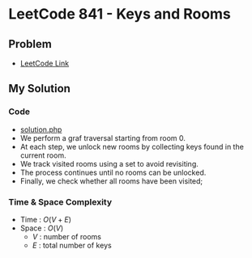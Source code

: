 # LeetCode 841 - Keys and Rooms

## Problem  
- [LeetCode Link](https://leetcode.com/problems/keys-and-rooms/)

## My Solution

### Code
- [solution.php](./solution.php)
- We perform a graf traversal starting from room 0.
- At each step, we unlock new rooms by collecting keys found in the current room.
- We track visited rooms using a set to avoid revisiting.
- The process continues until no rooms can be unlocked.
- Finally, we check whether all rooms have been visited;

### Time & Space Complexity
- Time  : $O(V + E)$
- Space : $O(V)$
  - $V$ : number of rooms
  - $E$ : total number of keys
